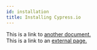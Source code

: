 ```yaml
---
id: installation
title: Installing Cypress.io
---
```


This is a link to [another document.](/docs/en/doc3.md)  
This is a link to an [external page.](http://www.example.com)
